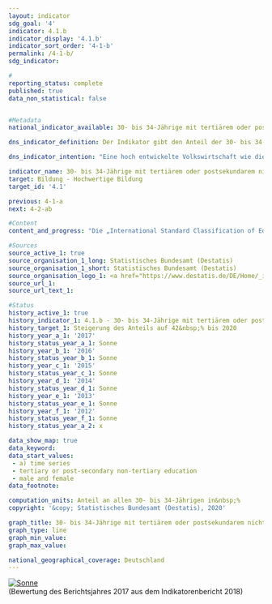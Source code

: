 ```yaml
---                   
layout: indicator                   
sdg_goal: '4'                   
indicator: 4.1.b                   
indicator_display: '4.1.b'                   
indicator_sort_order: '4-1-b'                   
permalink: /4-1-b/                   
sdg_indicator:                    

#                   
reporting_status: complete                   
published: true                   
data_non_statistical: false                   


#Metadata                   
national_indicator_available: 30- bis 34-Jährige mit tertiärem oder postsekundarem nicht-tertiären Bildungsabschluss                   

dns_indicator_definition: Der Indikator gibt den Anteil der 30- bis 34-Jährigen an, die über einen Abschluss des Tertiärbereichs (Stufen 5 bis 8 der Internationalen Standardklassifikation des Bildungswesens, ISCED, 2011) oder einen postsekundaren nicht-tertiären Abschluss (Stufe 4 der ISCED) verfügen.<sub> Text aus dem Indikatorenbericht 2018</sub>                   

dns_indicator_intention: "Eine hoch entwickelte Volkswirtschaft wie die deutsche, in der der Dienstleistungssektor und der Bedarf an Wissen und Expertise immer stärker in den Vordergrund rücken, benötigt hoch qualifizierte Arbeitskräfte. Der Wert des Indikators soll daher bis zum Jahr 2020 auf 42&nbsp;% steigen. Diese Zielsetzung lehnt sich an das Ziel der Strategie „Europa 2020“ der Europäischen Union an: Bis 2020 soll ein Anteil von 40&nbsp;% der 30- bis 34-Jährigen in der Europäischen Union über einen tertiären Abschluss verfügen.<sub> Text aus dem Indikatorenbericht 2018</sub>"                   

indicator_name: 30- bis 34-Jährige mit tertiärem oder postsekundarem nicht-tertiären Abschluss                   
target: Bildung - Hochwertige Bildung                   
target_id: '4.1'                   

previous: 4-1-a                   
next: 4-2-ab                   

#Content                    
content_and_progress: "Die „International Standard Classification of Education (ISCED)“ ermöglicht es, Statistiken und Indikatoren zu Bildungsabschlüssen international zu vergleichen. Gleichwertig angesehene Abschlüsse werden dabei den gleichen ISCED-Stufen zugeordnet. <br><br>Die Daten für den Indikator stammen aus dem Mikrozensus, dessen jährliche Stichprobenerhebung 1&nbsp;% der Bevölkerung umfasst. Ergänzende Informationen bietet die Hochschulstatistik, die ebenfalls vom Statistischen Bundesamt erstellt wird. <br><br>Die Bezeichnung des Indikators hängt mit der Tradition der dualen Ausbildungssysteme in Deutschland zusammen. Neben den tertiären Abschlüssen an Hoch-, Fachhoch- und Verwaltungsfachhochschulen, Berufs- und Fachakademien sowie den Meister- und Technikerabschlüssen gibt es postsekundare nicht-tertiäre Abschlüsse des Sekundarbereichs II, die parallel oder nacheinander erworben werden. Hierzu zählen beispielsweise das Abitur an Abendgymnasien oder an Berufs- bzw. Technischen Oberschulen, der Abschluss einer Berufsausbildung nach dem Abitur oder einer vorangegangenen Berufsausbildung. Der Indikator umfasst daher sowohl die tertiären Abschlüsse entsprechend den Stufen 5 bis 8 der ISCED als auch die postsekundaren nicht-tertiären Abschlüsse der Stufe 4 der ISCED. <br><br>Ausgehend von 33,4&nbsp;% im Jahr 1999 stieg der Indikator bis zum Jahr 2017 um 15,5 Prozentpunkte auf 48,8&nbsp;% und liegt damit schon seit einigen Jahren über dem Zielwert für 2020. Dies trifft sowohl für Frauen (52,6&nbsp;%) als auch Männer (45,2&nbsp;%) zu. Das Verhältnis der geschlechtsspezifischen Anteile hat sich im Lauf der Zeit gewandelt: 1999 lag der Wert des Indikators bei Männern noch 3,8 Prozentpunkte höher als bei Frauen. Im Jahr 2006 lagen beide Geschlechter gleichauf. Seit 2007 ist nun der Anteil der Frauen mit einem tertiären oder postsekundaren nicht-tertiären Bildungsabschluss höher als der Anteil der Männer. <br><br>In vielen anderen Ländern gibt es keine postsekundaren nicht-tertiären Abschlüsse. Daher ist die europäische Version des Indikators aus der „Europa 2020“-Strategie der EU enger gefasst und berücksichtigt nur tertiäre Abschlüsse (ISCED-Stufen 5 bis 8). <br><br>Der europäische Indikator erreichte für die EU-28-Staaten nach einem kontinuierlichen Anstieg seit 2005 im Jahr 2017 insgesamt 39,9&nbsp;%. Wählt man auch für Deutschland diesen enger gefassten Indikator, so liegt der Wert im Jahr 2017 mit 34,0&nbsp;% um 5,9 Prozentpunkte unter dem EU-Wert. Im Jahr 2017 ist der Anteil der Frauen (34,2&nbsp;%) etwas höher als der Anteil der Männer (33,8&nbsp;%; nicht in der Grafik enthalten). <br><br>Die Gesamtzahl der Hochschulabsolventinnen und -absolventen im Jahr 2017 betrug 501&nbsp;734. Das sind 126,3&nbsp;% mehr als im Jahr 1999. Darunter waren 129&nbsp;646 Absolventinnen und Absolventen der Ingenieurwissenschaften (206,2&nbsp;% mehr als 1999) und 55&nbsp;133 Absolventinnen und Absolventen der Mathematik und Naturwissenschaften (69,4&nbsp;% mehr als 1999).<sub> Text aus dem Indikatorenbericht 2018</sub>"                   

#Sources
source_active_1: true                           
source_organisation_1_long: Statistisches Bundesamt (Destatis)                           
source_organisation_1_short: Statistisches Bundesamt (Destatis)                           
source_organisation_logo_1: <a href="https://www.destatis.de/DE/Home/_inhalt.html"><img src="https://g205sdgs.github.io/sdg-indicators/public/logos/destatis.png" alt="Logo Statistisches Bundesamt (Destatis)" title="Klicken Sie hier um zu der Homepage der Organisation zu gelangen" /></a>                           
source_url_1:                            
source_url_text_1:                            

#Status                   
history_active_1: true                   
history_indicator_1: 4.1.b - 30- bis 34-Jährige mit tertiärem oder postsekundarem nicht-tertiären Abschluss                   
history_target_1: Steigerung des Anteils auf 42&nbsp;% bis 2020
history_year_a_1: '2017'                           
history_status_year_a_1: Sonne
history_year_b_1: '2016'                           
history_status_year_b_1: Sonne
history_year_c_1: '2015'                           
history_status_year_c_1: Sonne
history_year_d_1: '2014'                           
history_status_year_d_1: Sonne
history_year_e_1: '2013'                           
history_status_year_e_1: Sonne
history_year_f_1: '2012'                           
history_status_year_f_1: Sonne
history_status_year_a_2: x

data_show_map: true                   
data_keyword:                    
data_start_values: 
 - a) time series
 - tertiary or post-secondary non-tertiary education
 - male and female                   
data_footnote:                    

computation_units: Anteil an allen 30- bis 34-Jährigen in&nbsp;%                   
copyright: '&copy; Statistisches Bundesamt (Destatis), 2020'                   

graph_title: 30- bis 34-Jährige mit tertiärem oder postsekundarem nicht-tertiären Bildungsabschluss                   
graph_type: line                   
graph_min_value:                    
graph_max_value:                    

national_geographical_coverage: Deutschland                   
---
```

<div>                           
  <div class="my-header">                           
    <a href="https://sustainabledevelopment-deutschland.github.io/status/"><img src="https://g205sdgs.github.io/sdg-indicators/public/Wettersymbole/Sonne.png" title="Bei Fortsetzung der Entwicklung beträgt die Abweichung vom Zielwert weniger als 5&nbsp;% der Differenz zwischen Zielwert und aktuellem Wert" alt="Sonne" />                           
    </a>                           
  </div>
  <div class="my-header-note">
    <span>(Bewertung des Berichtsjahres 2017 aus dem Indikatorenbericht 2018)</span>
  </div>                           
</div>